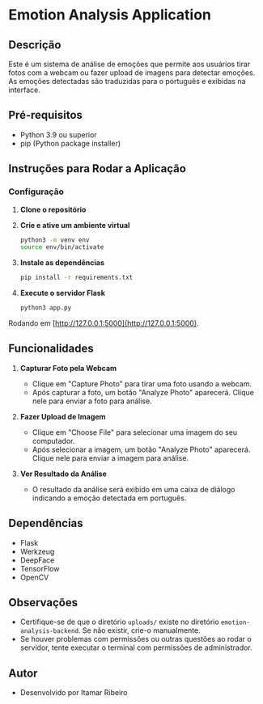 # Emotion Analysis Application

## Descrição
Este é um sistema de análise de emoções que permite aos usuários tirar fotos com a webcam ou fazer upload de imagens para detectar emoções. As emoções detectadas são traduzidas para o português e exibidas na interface.


## Pré-requisitos

- Python 3.9 ou superior
- pip (Python package installer)

## Instruções para Rodar a Aplicação

### Configuração

1. **Clone o repositório**

2. **Crie e ative um ambiente virtual**
    ```bash
    python3 -m venv env
    source env/bin/activate
    ```

3. **Instale as dependências**
    ```bash
    pip install -r requirements.txt
    ```

4. **Execute o servidor Flask**
    ```bash
    python3 app.py
    ```

Rodando em [http://127.0.0.1:5000](http://127.0.0.1:5000).


## Funcionalidades

1. **Capturar Foto pela Webcam**
    - Clique em "Capture Photo" para tirar uma foto usando a webcam.
    - Após capturar a foto, um botão "Analyze Photo" aparecerá. Clique nele para enviar a foto para análise.

2. **Fazer Upload de Imagem**
    - Clique em "Choose File" para selecionar uma imagem do seu computador.
    - Após selecionar a imagem, um botão "Analyze Photo" aparecerá. Clique nele para enviar a imagem para análise.

3. **Ver Resultado da Análise**
    - O resultado da análise será exibido em uma caixa de diálogo indicando a emoção detectada em português.

## Dependências

- Flask
- Werkzeug
- DeepFace
- TensorFlow
- OpenCV

## Observações

- Certifique-se de que o diretório `uploads/` existe no diretório `emotion-analysis-backend`. Se não existir, crie-o manualmente.
- Se houver problemas com permissões ou outras questões ao rodar o servidor, tente executar o terminal com permissões de administrador.

## Autor

- Desenvolvido por Itamar Ribeiro



